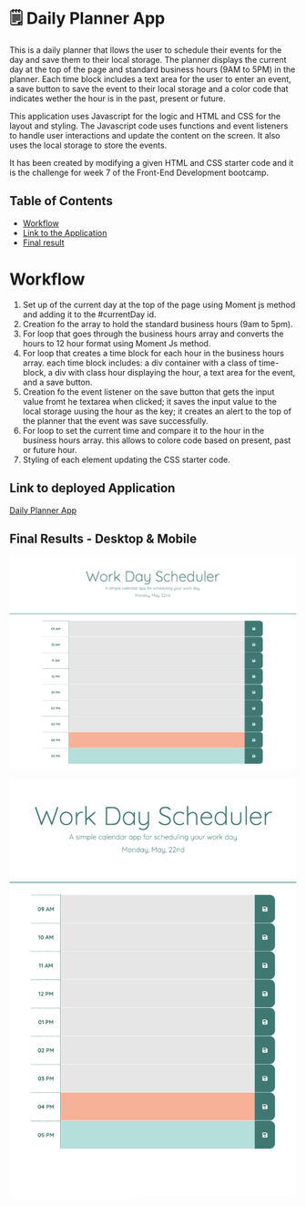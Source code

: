 # 🗒️ Daily Planner App
This is a daily planner that llows the user to schedule their events for the day and save them to their local storage. The planner displays the current day at the top of the page and standard business hours (9AM to 5PM) in the planner. 
Each time block includes a text area for the user to enter an event, a save button to save the event to their local storage and a color code that indicates wether the hour is in the past, present or future. 

This application uses Javascript for the logic and HTML and CSS for the layout and styling. 
The Javascript code uses functions and event listeners to handle user interactions and update the content on the screen. It also uses the local storage to store the events. 

It has been created by modifying a given HTML and CSS starter code and it is the challenge for week 7 of the Front-End Development bootcamp. 

## Table of Contents
- [Workflow](#workflow)
- [Link to the Application](#link-to-deployed-application)
- [Final result](#final-results)

# Workflow
1. Set up of the current day at the top of the page using Moment js method and adding it to the #currentDay id.
2. Creation fo the array to hold the standard business hours (9am to 5pm).
3. For loop that goes through the business hours array and converts the hours to 12 hour format using Moment Js method.
4. For loop that creates a time block for each hour in the business hours array. each time block includes: a div container with a class of time-block, a div with class hour displaying the hour, a text area for the event, and a save button. 
5. Creation fo the event listener on the save button that gets the input value fromt he textarea when clicked; it saves the input value to the local storage uusing the hour as the key; it creates an alert to the top of the planner that the event was save successfully.
6. For loop to set the current time and compare it to the hour in the business hours array. this allows to colore code based on present, past or future hour. 
7. Styling of each element updating the CSS starter code.

## Link to deployed Application
[Daily Planner App](https://clelia-m.github.io/dailyplanner/)

## Final Results - Desktop & Mobile
![Final app desktop](https://github.com/Clelia-M/dailyplanner/blob/ea7af2f78f04b823154bfefaf47d0f460bb17363/assets/img/Daily%20Planner_final%20results%20desktop.png)

![Final app mobile](https://github.com/Clelia-M/dailyplanner/blob/ea7af2f78f04b823154bfefaf47d0f460bb17363/assets/img/Daily%20Planner_final%20result_mobile.png)
